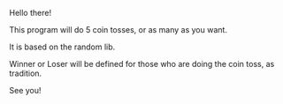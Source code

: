 Hello there!

This program will do 5 coin tosses, or as many as you want.

It is based on the random lib.

Winner or Loser will be defined for those who are doing the coin toss, as tradition.

See you!